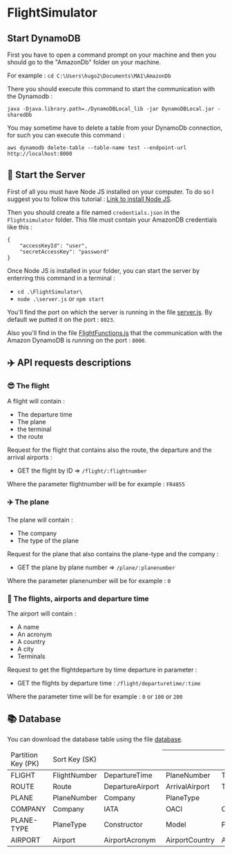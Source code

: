 # FlightSimulator

## Start DynamoDB

First you have to open a command prompt on your machine and then you should go to the "AmazonDb" folder on your machine.  

For example : `cd C:\Users\hugo2\Documents\MA1\AmazonDb` 

There you should execute this command to start the communication with the Dynamodb :  
   
`java -Djava.library.path=./DynamoDBLocal_lib -jar DynamoDBLocal.jar -sharedDb`

You may sometime have to delete a table from your DynamoDb connection, for such you can execute this command : 
  
`aws dynamodb delete-table --table-name test --endpoint-url http://localhost:8000`

## :signal_strength: Start the Server

First of all you must have Node JS installed on your computer. To do so I suggest you to follow this tutorial : 
[Link to install Node JS](https://code.visualstudio.com/docs/nodejs/nodejs-tutorial).

Then you should create a file named `credentials.json` in the `Flightsimulator` folder. This file must contain your AmazonDB credentials like this :
```properties
{
    "accessKeyId": "user",
    "secretAccessKey": "password"
}
```

Once Node JS is installed in your folder, you can start the server by enterring this command in a terminal : 
- `cd .\FlightSimulator\ `
- `node .\server.js` or `npm start`  

You'll find the port on which the server is running in the file [server.js](./server.js). By default we putted it on the port : `8023`.

Also you'll find in the file [FlightFunctions.js](FlightFunctions.js) that the communication with the Amazon DynamoDB is running on the port : `8000`.

## :airplane: API requests descriptions   

### :sunglasses: The flight

A flight will contain :

- The departure time
- The plane
- the terminal
- the route

Request for the flight that contains also the route, the departure and the arrival airports :

- GET the flight by ID => `/flight/:flightnumber`

Where the parameter flightnumber will be for example : `FR4855`

### :airplane: The plane

The plane will contain :

- The company
- The type of the plane

Request for the plane that also contains the plane-type and the company :

- GET the plane by plane number => `/plane/:planenumber`

Where the parameter planenumber will be for example : `0`


### :tokyo_tower: The flights, airports and departure time

The airport will contain :

- A name
- An acronym
- A country
- A city
- Terminals

Request to get the flightdeparture by time departure in parameter :

- GET the flights by departure time : `/flight/departuretime/:time`

Where the parameter time will be for example : `0` or `100` or `200`

## :books: Database

You can download the database table using the file [database][database-file].

<table>
    <thead>
        <tr>
            <td>Partition Key (PK)</td>
            <td>Sort Key (SK)<td>            
            <th colspan=5>Attributes</th>
        </tr>
    </thead>
    <tbody>
        <tr>
        	<td>FLIGHT</td>
            <td>FlightNumber</td>
            <td>DepartureTime</td>
            <td>PlaneNumber</td>
            <td>Terminal</td>
            <td>Route</td>
        </tr>
        <tr>
        	<td>ROUTE</td>
            <td>Route</td>
            <td>DepartureAirport</td>
            <td>ArrivalAirport</td>
            <td>TimeOfFlight</td>
        </tr>
        <tr>
        	<td>PLANE</td>
            <td>PlaneNumber</td>
            <td>Company</td>
            <td>PlaneType</td>
        </tr>
        <tr>
        	<td>COMPANY</td>
            <td>Company</td>
            <td>IATA</td>
            <td>OACI</td>
            <td>CompanyCountry</td>
            <td>PlaneQuantity</td>
        </tr>
        <tr>
        	<td>PLANE-TYPE</td>
            <td>PlaneType</td>
            <td>Constructor</td>
            <td>Model</td>
            <td>PlanePassengers</td>
            <td>CruisingSpeed</td>
            <td>MaxSpeed</td>
        </tr>
        <tr>
        	<td>AIRPORT</td>
            <td>Airport</td>
            <td>AirportAcronym</td>
            <td>AirportCountry</td>
            <td>AirportCountry</td>
            <td>AirportTerminal</td>
        </tr>
    </tbody>
</table>

[database-file]: ./flight-simulator.json